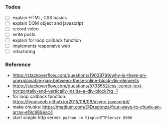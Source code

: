 ### Todos
- [ ] explain HTML, CSS basics
- [ ] explain DOM object and javascript
- [ ] record video
- [ ] write posts
- [ ] explain for loop callback function
- [ ] implements responsive web
- [ ] refactoring

### Reference
- https://stackoverflow.com/questions/19038799/why-is-there-an-unexplainable-gap-between-these-inline-block-div-elements
- https://stackoverflow.com/questions/5703552/css-center-text-horizontally-and-vertically-inside-a-div-block?rq=1
- for loop callback function: https://hyunseob.github.io/2015/08/09/async-javascript/
- make chunks: https://medium.com/@Dragonza/four-ways-to-chunk-an-array-e19c889eac4
- start simple http server: `python -m SimpleHTTPServer 8000`